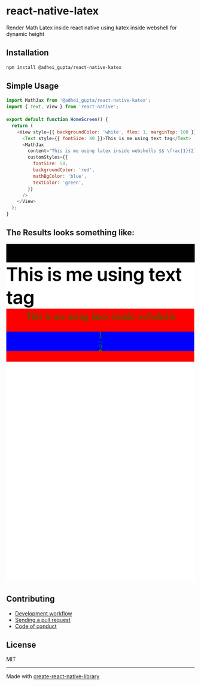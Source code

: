 # react-native-latex

Render Math Latex inside react native using katex inside webshell for dynamic height

## Installation

```sh
npm install @adhei_gupta/react-native-katex
```

## Simple Usage

```js
import MathJax from '@adhei_gupta/react-native-katex';
import { Text, View } from 'react-native';

export default function HomeScreen() {
  return (
    <View style={{ backgroundColor: 'white', flex: 1, marginTop: 100 }}>
      <Text style={{ fontSize: 40 }}>This is me using text tag</Text>
      <MathJax
        content="This is me using latex inside webshells $$ \frac{1}{2} $$"
        customStyles={{
          fontSize: 50,
          backgroundColor: 'red',
          mathBgColor: 'blue',
          textColor: 'green',
        }}
      />
    </View>
  );
}
```

## The Results looks something like:

![How the simple usage looks like](assets/eg.jpeg)

## Contributing

- [Development workflow](CONTRIBUTING.md#development-workflow)
- [Sending a pull request](CONTRIBUTING.md#sending-a-pull-request)
- [Code of conduct](CODE_OF_CONDUCT.md)

## License

MIT

---

Made with [create-react-native-library](https://github.com/callstack/react-native-builder-bob)
